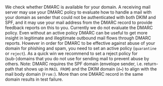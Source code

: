 We check whether DMARC is available for your domain. A receiving mail server may use your DMARC policy to evaluate how to handle a mail with your domain as sender that could not be authenticated with both DKIM and SPF, and it may use your mail address from the DMARC record to provide feedback reports on this to you. Currently we do not evaluate the DMARC policy. Even without an active policy DMARC can be useful to get more insight in legitimate and illegitimate outbound mail flows through DMARC reports. However in order for DMARC to be effective against abuse of your domain for phishing and spam, you need to set an active policy (`quarantine` or `reject`). As a quick win we recommend to set a reject policy for (sub-)domains that you do not use for sending mail to prevent abuse by others. Note: DMARC requires the SPF domain (envelope sender, i.e. return-path that shows up in `MAIL FROM`) and the DKIM domain (`d=`) to align with the mail body domain (`From:`). More than one DMARC record in the same domain results in test failure.
